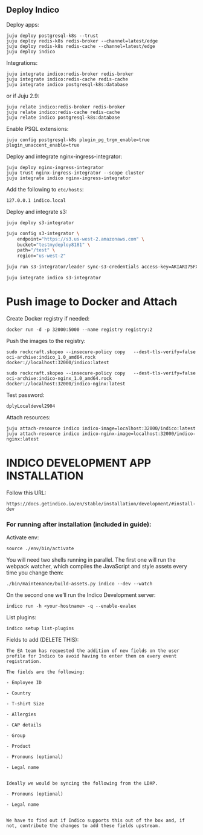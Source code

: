 ## Deploy Indico
Deploy apps:
```auto
juju deploy postgresql-k8s --trust
juju deploy redis-k8s redis-broker --channel=latest/edge
juju deploy redis-k8s redis-cache --channel=latest/edge
juju deploy indico
```
Integrations:
```auto
juju integrate indico:redis-broker redis-broker
juju integrate indico:redis-cache redis-cache
juju integrate indico postgresql-k8s:database
```
or if Juju 2.9:
```auto
juju relate indico:redis-broker redis-broker
juju relate indico:redis-cache redis-cache
juju relate indico postgresql-k8s:database
```
Enable PSQL extensions:
```auto
juju config postgresql-k8s plugin_pg_trgm_enable=true plugin_unaccent_enable=true
```
Deploy and integrate nginx-ingress-integrator:
```auto
juju deploy nginx-ingress-integrator
juju trust nginx-ingress-integrator --scope cluster
juju integrate indico nginx-ingress-integrator
```
Add the following to `etc/hosts`:
```
127.0.0.1 indico.local
```
Deploy and integrate s3:
```shell
juju deploy s3-integrator
```
```bash
juju config s3-integrator \
    endpoint="https://s3.us-west-2.amazonaws.com" \
    bucket="testmydeploy8181" \
    path="/test" \
    region="us-west-2"
```
```bash
juju run s3-integrator/leader sync-s3-credentials access-key=AKIARI75FXOVBHHPDQN3 secret-key=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
```
```
juju integrate indico s3-integrator
```
# Push image to Docker and Attach
Create Docker registry if needed:
```
docker run -d -p 32000:5000 --name registry registry:2
```
Push the images to the registry:
```
sudo rockcraft.skopeo --insecure-policy copy   --dest-tls-verify=false   oci-archive:indico_1.0_amd64.rock   docker://localhost:32000/indico:latest
```
```
sudo rockcraft.skopeo --insecure-policy copy   --dest-tls-verify=false   oci-archive:indico-nginx_1.0_amd64.rock   docker://localhost:32000/indico-nginx:latest
```
Test password:
```
dplyLocaldevel2904
```

Attach resources:
```
juju attach-resource indico indico-image=localhost:32000/indico:latest
juju attach-resource indico indico-nginx-image=localhost:32000/indico-nginx:latest
```

# INDICO DEVELOPMENT APP INSTALLATION
Follow this URL:
```
https://docs.getindico.io/en/stable/installation/development/#install-dev
```

### For running after installation (included in guide):

Activate env:

```
source ./env/bin/activate
```

You will need two shells running in parallel. The first one will run the webpack watcher, which compiles the JavaScript and style assets every time you change them:

```
./bin/maintenance/build-assets.py indico --dev --watch
```

On the second one we’ll run the Indico Development server:
```
indico run -h <your-hostname> -q --enable-evalex
```
List plugins:
```
indico setup list-plugins
```

Fields to add (DELETE THIS):
```
The EA team has requested the addition of new fields on the user profile for Indico to avoid having to enter them on every event registration.

The fields are the following:

- Employee ID 
    
- Country
    
- T-shirt Size 
    
- Allergies 
    
- CAP details
    
- Group
    
- Product
    
- Pronouns (optional)
    
- Legal name
    

Ideally we would be syncing the following from the LDAP.

- Pronouns (optional)
    
- Legal name
    

We have to find out if Indico supports this out of the box and, if not, contribute the changes to add these fields upstream.
```
